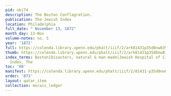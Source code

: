 ```yaml
---
pid: obj74
description: The Boston Conflagration.
publication: The Jewish Index
location: Philadelphia
full_date: " November 13, 1872"
month_day: 13-Nov
volume-notes: no. 5
year: '1872'
full: https://colenda.library.upenn.edu/phalt/iiif/2/ark81431p35d8nw83%2FSHA256E-s10272082--9c838206c5a6c559384a17928870f34d1f920fe3ce8bdca0b0ae90b27f3eaa8e.jpeg/full/3500,/0/default.jpg
thumb: https://colenda.library.upenn.edu/phalt/iiif/2/ark81431p35d8nw83%2FSHA256E-s10272082--9c838206c5a6c559384a17928870f34d1f920fe3ce8bdca0b0ae90b27f3eaa8e.jpeg/full/!200,200/0/default.jpg
index_terms: Boston|Disasters, natural & man-made|Jewish Hospital of Cincinnati|Jewish
  Index, The
toc: '88'
manifest: https://colenda.library.upenn.edu/phalt/iiif/2/81431-p35d8nw83/manifest
order: '073'
layout: qatar_item
collection: morais_ledger
---
```

